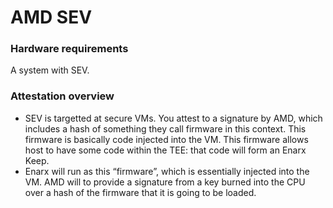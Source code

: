 # AMD SEV
### Hardware requirements
A system with SEV.

### Attestation overview
* SEV is targetted at secure VMs.  You attest to a signature by AMD, which includes a hash of something they call firmware in this context.  This firmware is basically code injected into the VM. This firmware allows host to have some code within the TEE: that code will form an Enarx Keep.
* Enarx will run as this “firmware”, which is essentially injected into the VM.  AMD will to provide a signature from a key burned into the CPU over a hash of the firmware that it is going to be loaded.